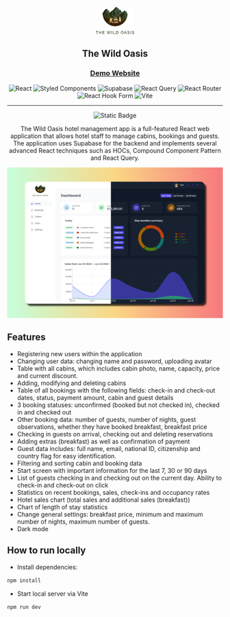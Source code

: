 <div align="center">

  <img src="./public/logo-light.png" alt="logo" width="90" height="auto">

  <h2>The Wild Oasis</h2>

  <h3>
    <a href="https://the-wild-oasis-olga.vercel.app">
      <strong>Demo Website</strong>
    </a>
  </h3>
 
![React](https://img.shields.io/badge/react-%2320232a.svg?style=for-the-badge&logo=react&logoColor=%2361DAFB)
![Styled Components](https://img.shields.io/badge/styled--components-DB7093?style=for-the-badge&logo=styled-components&logoColor=white)
![Supabase](https://img.shields.io/badge/Supabase-3ECF8E?style=for-the-badge&logo=supabase&logoColor=white)
![React Query](https://img.shields.io/badge/-React%20Query-FF4154?style=for-the-badge&logo=react%20query&logoColor=white)
![React Router](https://img.shields.io/badge/React_Router-CA4245?style=for-the-badge&logo=react-router&logoColor=white)
![React Hook Form](https://img.shields.io/badge/React%20Hook%20Form-%23EC5990.svg?style=for-the-badge&logo=reacthookform&logoColor=white)
![Vite](https://img.shields.io/badge/vite-%23646CFF.svg?style=for-the-badge&logo=vite&logoColor=white)

 <hr>

![Static Badge](https://img.shields.io/badge/status-completed-success?style=flat)

<p>The Wild Oasis hotel management app is a full-featured React web application that allows hotel staff to manage cabins, bookings and guests. The application uses Supabase for the backend and implements several advanced React techniques such as HOCs, Compound Component Pattern and React Query.</p>

<a align="center" href="https://the-wild-oasis-olga.vercel.app">

![Screenshot](./public/preview.png)

</a>

</div>

## Features

- Registering new users within the application
- Changing user data: changing name and password, uploading avatar
- Table with all cabins, which includes cabin photo, name, capacity, price and current discount.
- Adding, modifying and deleting cabins
- Table of all bookings with the following fields: check-in and check-out dates, status, payment amount, cabin and guest details
- 3 booking statuses: unconfirmed (booked but not checked in), checked in and checked out
- Other booking data: number of guests, number of nights, guest observations, whether they have booked breakfast, breakfast price
- Checking in guests on arrival, checking out and deleting reservations
- Adding extras (breakfast) as well as confirmation of payment
- Guest data includes: full name, email, national ID, citizenship and country flag for easy identification.
- Filtering and sorting cabin and booking data
- Start screen with important information for the last 7, 30 or 90 days
- List of guests checking in and checking out on the current day. Ability to check-in and check-out on click
- Statistics on recent bookings, sales, check-ins and occupancy rates
- Hotel sales chart (total sales and additional sales (breakfast))
- Chart of length of stay statistics
- Change general settings: breakfast price, minimum and maximum number of nights, maximum number of guests.
- Dark mode

## How to run locally

- Install dependencies:

```js
npm install
```

- Start local server via Vite

```js
npm run dev
```
